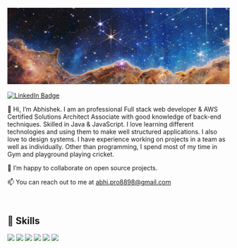 ![Abhishek's GitHub Banner](./asset/banner.png)

[![LinkedIn Badge](https://img.shields.io/badge/LinkedIn-Profile-informational?style=flat&logo=linkedin&logoColor=white&color=0D76A8)](https://www.linkedin.com/in/abhishek-pawaskar-a652b01ba/)


👋 Hi, I’m Abhishek. I am an professional Full stack web developer & AWS Certified Solutions Architect Associate  with good knowledge of back-end techniques. Skilled in Java & JavaScript. I love learning different technologies and using them to make well structured applications. I also love to design systems. I have experience working on projects in a team as well as individually. Other than programming, I spend most of my time in Gym and playground playing cricket.

💞️ I’m happy to collaborate on open source projects.

📫 You can reach out to me at abhi.pro8898@gmail.com


<br>

## 💼 Skills

![](https://img.shields.io/badge/Code-Java-informational?style=flat&logo=JavaScript&logoColor=white&color=0D76A8)
![](https://img.shields.io/badge/Cloud-AWS-informational?style=flat&logo=Amazon&logoColor=white&color=0D76A8)
![](https://img.shields.io/badge/Code-SQL-informational?style=flat&logo=SQL&logoColor=white&color=0D76A8)
![](https://img.shields.io/badge/Code-JavaScript-informational?style=flat&logo=JavaScript&logoColor=white&color=0D76A8)
![](https://img.shields.io/badge/Code-TypeScript-informational?style=flat&logo=TypeScript&logoColor=white&color=0D76A8)
![](https://img.shields.io/badge/Code-HTML-informational?style=flat&logo=html5&logoColor=white&color=0D76A8)



<!--
**abhicreato/abhicreato** is a ✨ _special_ ✨ repository because its `README.md` (this file) appears on your GitHub profile.

-->
